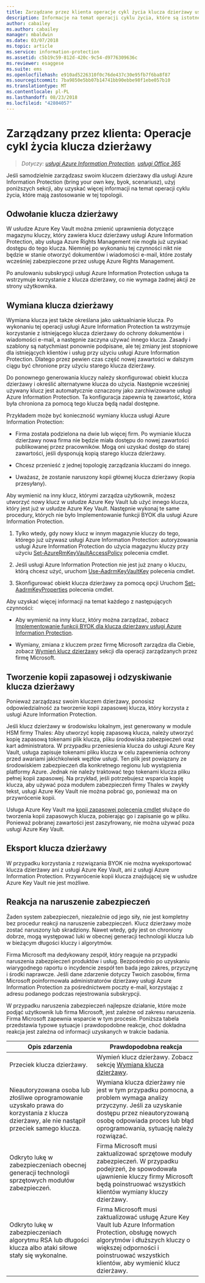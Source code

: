 ```yaml
---
title: Zarządzane przez klienta operacje cykl życia klucza dzierżawy usługi AIP
description: Informacje na temat operacji cyklu życia, które są istotne, jeśli zarządzasz swoim kluczem dzierżawy usługi Azure Information Protection (bring your own key, byok, scenariusz).
author: cabailey
ms.author: cabailey
manager: mbaldwin
ms.date: 03/07/2018
ms.topic: article
ms.service: information-protection
ms.assetid: c5b19c59-812d-420c-9c54-d9776309636c
ms.reviewer: esaggese
ms.suite: ems
ms.openlocfilehash: e910ad5226310f0c76de437c30e95fb7f6ba8f87
ms.sourcegitcommit: 7ba9850e5bb07b14741bb90ebbe98f1ebe057b10
ms.translationtype: MT
ms.contentlocale: pl-PL
ms.lasthandoff: 08/23/2018
ms.locfileid: "42804057"
---
```

# <a name="customer-managed-tenant-key-life-cycle-operations"></a>Zarządzany przez klienta: Operacje cykl życia klucza dzierżawy

>*Dotyczy: [usługi Azure Information Protection](https://azure.microsoft.com/pricing/details/information-protection), [usługi Office 365](http://download.microsoft.com/download/E/C/F/ECF42E71-4EC0-48FF-AA00-577AC14D5B5C/Azure_Information_Protection_licensing_datasheet_EN-US.pdf)*

Jeśli samodzielnie zarządzasz swoim kluczem dzierżawy dla usługi Azure Information Protection (bring your own key, byok, scenariusz), użyj poniższych sekcji, aby uzyskać więcej informacji na temat operacji cyklu życia, które mają zastosowanie w tej topologii.

## <a name="revoke-your-tenant-key"></a>Odwołanie klucza dzierżawy
W usłudze Azure Key Vault można zmienić uprawnienia dotyczące magazynu kluczy, który zawiera klucz dzierżawy usługi Azure Information Protection, aby usługa Azure Rights Management nie mogła już uzyskać dostępu do tego klucza. Niemniej po wykonaniu tej czynności nikt nie będzie w stanie otworzyć dokumentów i wiadomości e-mail, które zostały wcześniej zabezpieczone przez usługę Azure Rights Management.

Po anulowaniu subskrypcji usługi Azure Information Protection usługa ta wstrzymuje korzystanie z klucza dzierżawy, co nie wymaga żadnej akcji ze strony użytkownika.

## <a name="rekey-your-tenant-key"></a>Wymiana klucza dzierżawy
Wymiana klucza jest także określana jako uaktualnianie klucza. Po wykonaniu tej operacji usługi Azure Information Protection ta wstrzymuje korzystanie z istniejącego klucza dzierżawy do ochrony dokumentów i wiadomości e-mail, a następnie zaczyna używać innego klucza. Zasady i szablony są natychmiast ponownie podpisane, ale tej zmiany jest stopniowe dla istniejących klientów i usług przy użyciu usługi Azure Information Protection. Dlatego przez pewien czas część nowej zawartości w dalszym ciągu być chronione przy użyciu starego klucza dzierżawy.

Do ponownego generowania kluczy należy skonfigurować obiekt klucza dzierżawy i określić alternatywne klucza do użycia. Następnie wcześniej używany klucz jest automatycznie oznaczony jako zarchiwizowane usługi Azure Information Protection. Ta konfiguracja zapewnia tę zawartość, która była chroniona za pomocą tego klucza będą nadal dostępne.

Przykładem może być konieczność wymiany klucza usługi Azure Information Protection:

- Firma została podzielona na dwie lub więcej firm. Po wymianie klucza dzierżawy nowa firma nie będzie miała dostępu do nowej zawartości publikowanej przez pracowników. Mogą oni uzyskać dostęp do starej zawartości, jeśli dysponują kopią starego klucza dzierżawy.

- Chcesz przenieść z jednej topologię zarządzania kluczami do innego. 

- Uważasz, że zostanie naruszony kopii głównej klucza dzierżawy (kopia przesyłany).

Aby wymienić na inny klucz, którymi zarządza użytkownik, możesz utworzyć nowy klucz w usłudze Azure Key Vault lub użyć innego klucza, który jest już w usłudze Azure Key Vault. Następnie wykonaj te same procedury, których nie było Implementowanie funkcji BYOK dla usługi Azure Information Protection.

1. Tylko wtedy, gdy nowy klucz w innym magazynie kluczy do tego, którego już używasz usługi Azure Information Protection: autoryzowania usługi Azure Information Protection do użycia magazynu kluczy przy użyciu [Set-AzureRmKeyVaultAccessPolicy](/powershell/module/azurerm.keyvault/set-azurermkeyvaultaccesspolicy) polecenia cmdlet.

2. Jeśli usługi Azure Information Protection nie jest już znany o kluczu, którą chcesz użyć, uruchom [Use-AadrmKeyVaultKey](/powershell/module/aadrm/use-aadrmkeyvaultkey) polecenia cmdlet.

3. Skonfigurować obiekt klucza dzierżawy za pomocą opcji Uruchom [Set-AadrmKeyProperties](/powershell/module/aadrm/set-aadrmkeyproperties) polecenia cmdlet.

Aby uzyskać więcej informacji na temat każdego z następujących czynności:

- Aby wymienić na inny klucz, który można zarządzać, zobacz [Implementowanie funkcji BYOK dla klucza dzierżawy usługi Azure Information Protection](plan-implement-tenant-key.md#implementing-byok-for-your-azure-information-protection-tenant-key).

- Wymiany, zmiana z kluczem przez firmę Microsoft zarządza dla Ciebie, zobacz [Wymień klucz dzierżawy](operations-microsoft-managed-tenant-key.md#rekey-your-tenant-key) sekcji dla operacji zarządzanych przez firmę Microsoft.

## <a name="backup-and-recover-your-tenant-key"></a>Tworzenie kopii zapasowej i odzyskiwanie klucza dzierżawy
Ponieważ zarządzasz swoim kluczem dzierżawy, ponosisz odpowiedzialność za tworzenie kopii zapasowej klucza, który korzysta z usługi Azure Information Protection. 

Jeśli klucz dzierżawy w środowisku lokalnym, jest generowany w module HSM firmy Thales: Aby utworzyć kopię zapasową klucza, należy utworzyć kopię zapasową tokenami plik klucza, pliku środowiska zabezpieczeń oraz kart administratora. W przypadku przeniesienia klucza do usługi Azure Key Vault, usługa zapisuje tokenami pliku klucza w celu zapewnienia ochrony przed awariami jakichkolwiek węzłów usługi. Ten plik jest powiązany ze środowiskiem zabezpieczeń dla konkretnego regionu lub wystąpienia platformy Azure. Jednak nie należy traktować tego tokenami klucza pliku pełnej kopii zapasowej. Na przykład, jeśli potrzebujesz wsparcia kopię klucza, aby używać poza modułem zabezpieczeń firmy Thales w zwykły tekst, usługi Azure Key Vault nie można pobrać go, ponieważ ma on przywrócenie kopii.

Usługa Azure Key Vault ma [kopii zapasowej polecenia cmdlet](/powershell/module/azurerm.keyvault/Backup-AzureKeyVaultKey) służące do tworzenia kopii zapasowych klucza, pobierając go i zapisanie go w pliku. Ponieważ pobranej zawartości jest zaszyfrowany, nie można używać poza usługi Azure Key Vault. 

## <a name="export-your-tenant-key"></a>Eksport klucza dzierżawy
W przypadku korzystania z rozwiązania BYOK nie można wyeksportować klucza dzierżawy ani z usługi Azure Key Vault, ani z usługi Azure Information Protection. Przywrócenie kopii klucza znajdującej się w usłudze Azure Key Vault nie jest możliwe. 

## <a name="respond-to-a-breach"></a>Reakcja na naruszenie zabezpieczeń
Żaden system zabezpieczeń, niezależnie od jego siły, nie jest kompletny bez procedur reakcji na naruszenie zabezpieczeń. Klucz dzierżawy może zostać naruszony lub skradziony. Nawet wtedy, gdy jest on chroniony dobrze, mogą występować luki w obecnej generacji technologii klucza lub w bieżącym długości kluczy i algorytmów.

Firma Microsoft ma dedykowany zespół, który reaguje na przypadki naruszenia zabezpieczeń produktów i usług. Bezpośrednio po uzyskaniu wiarygodnego raportu o incydencie zespół ten bada jego zakres, przyczynę i środki naprawcze. Jeśli dane zdarzenie dotyczy Twoich zasobów, firma Microsoft poinformowała administratorów dzierżawy usługi Azure Information Protection za pośrednictwem poczty e-mail, korzystając z adresu podanego podczas rejestrowania subskrypcji.

W przypadku naruszenia zabezpieczeń najlepsze działanie, które może podjąć użytkownik lub firma Microsoft, jest zależne od zakresu naruszenia. Firma Microsoft zapewnia wsparcie w tym procesie. Poniższa tabela przedstawia typowe sytuacje i prawdopodobne reakcje, choć dokładna reakcja jest zależna od informacji uzyskanych w trakcie badania.

|Opis zdarzenia|Prawdopodobna reakcja|
|------------------------|-------------------|
|Przeciek klucza dzierżawy.|Wymień klucz dzierżawy. Zobacz sekcję [Wymiana klucza dzierżawy](#rekey-your-tenant-key).|
|Nieautoryzowana osoba lub złośliwe oprogramowanie uzyskało prawa do korzystania z klucza dzierżawy, ale nie nastąpił przeciek samego klucza.|Wymiana klucza dzierżawy nie jest w tym przypadku pomocna, a problem wymaga analizy przyczyny. Jeśli za uzyskanie dostępu przez nieautoryzowaną osobę odpowiada proces lub błąd oprogramowania, sytuację należy rozwiązać.|
|Odkryto lukę w zabezpieczeniach obecnej generacji technologii sprzętowych modułów zabezpieczeń.|Firma Microsoft musi zaktualizować sprzętowe moduły zabezpieczeń. W przypadku podejrzeń, że spowodowała ujawnienie kluczy firmy Microsoft będą poinstruować wszystkich klientów wymiany kluczy dzierżawy.|
|Odkryto lukę w zabezpieczeniach algorytmu RSA lub długości klucza albo ataki siłowe stały się wykonalne.|Firma Microsoft musi zaktualizować usługę Azure Key Vault lub Azure Information Protection, obsługę nowych algorytmów i dłuższych kluczy o większej odporności i poinstruować wszystkich klientów, aby wymienić klucz dzierżawy.|


